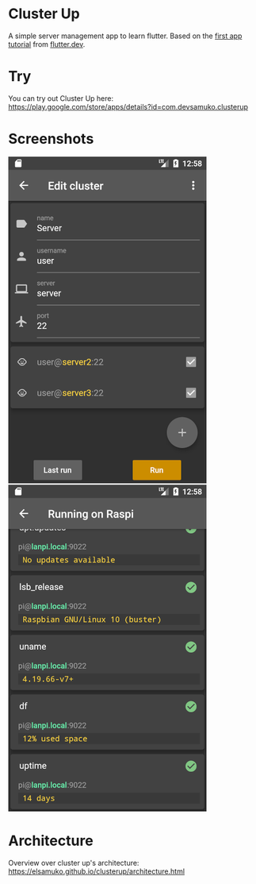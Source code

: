 # Cluster Up

A simple server management app to learn flutter.
Based on the [first app tutorial](https://flutter.dev/docs/get-started/codelab) from [flutter.dev](https://flutter.dev).

# Try
You can try out Cluster Up here:  
https://play.google.com/store/apps/details?id=com.devsamuko.clusterup

# Screenshots
![](res/screenshot_edit_server.png)
![](res/screenshot_running.png)

# Architecture

Overview over cluster up's architecture: https://elsamuko.github.io/clusterup/architecture.html
